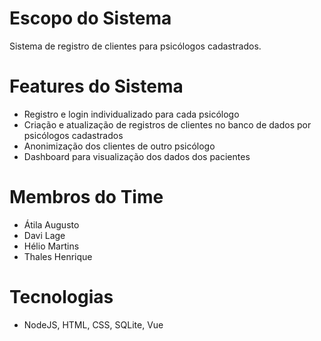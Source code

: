 # Escopo do Sistema
Sistema de registro de clientes para psicólogos cadastrados.
# Features do Sistema
* Registro e login individualizado para cada psicólogo
* Criação e atualização de registros de clientes no banco de dados por psicólogos cadastrados
* Anonimização dos clientes de outro psicólogo
* Dashboard para visualização dos dados dos pacientes
# Membros do Time
* Átila Augusto
* Davi Lage
* Hélio Martins
* Thales Henrique
# Tecnologias
* NodeJS, HTML, CSS, SQLite, Vue
